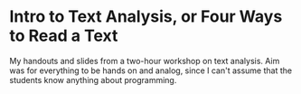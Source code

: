 # Intro to Text Analysis, or Four Ways to Read a Text

My handouts and slides from a two-hour workshop on text analysis. Aim was for everything to be hands on and analog, since I can't assume that the students know anything about programming.
